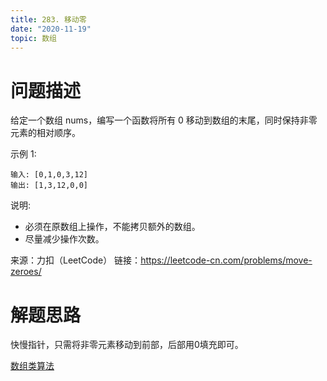 ```yaml
---
title: 283. 移动零
date: "2020-11-19"
topic: 数组
---
```


# 问题描述 

给定一个数组 nums，编写一个函数将所有 0 移动到数组的末尾，同时保持非零元素的相对顺序。

示例 1:

```
输入: [0,1,0,3,12]
输出: [1,3,12,0,0]
```

说明:

- 必须在原数组上操作，不能拷贝额外的数组。
- 尽量减少操作次数。

来源：力扣（LeetCode）
链接：https://leetcode-cn.com/problems/move-zeroes/


# 解题思路

快慢指针，只需将非零元素移动到前部，后部用0填充即可。

[数组类算法](/posts/array)

